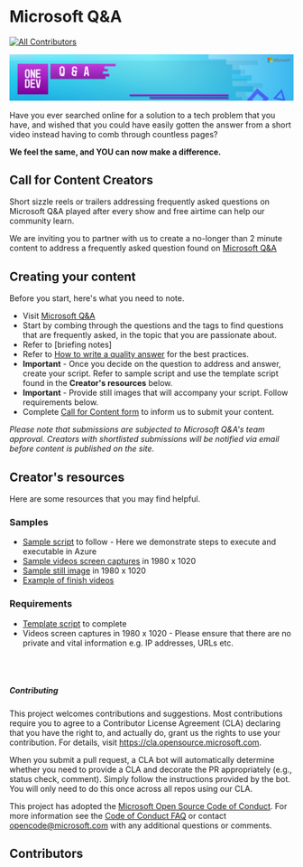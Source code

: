 # Microsoft Q&A

<!-- ALL-CONTRIBUTORS-BADGE:START - Do not remove or modify this section -->
[![All Contributors](https://img.shields.io/badge/all_contributors-13-orange.svg?style=flat-square)](#contributors)
<!-- ALL-CONTRIBUTORS-BADGE:END -->

![Microsoft Q&A banner](./media/web-banner-header.png)

Have you ever searched online for a solution to a tech problem that you have, and wished that you could have easily gotten the answer from a short video instead having to comb through countless pages?

<b> We feel the same, and YOU can now make a difference.</b>

## Call for Content Creators 

Short sizzle reels or trailers addressing frequently asked questions on Microsoft Q&A played after every show and free airtime can help our community learn.

We are inviting you to partner with us to create a no-longer than 2 minute content to address a frequently asked question found on [Microsoft Q&A](https://aka.ms/MicrosoftQuestionsandAnswers)

## Creating your content

Before you start, here's what you need to note. 
* Visit [Microsoft Q&A](https://aka.ms/MicrosoftQuestionsandAnswers)
* Start by combing through the questions and the tags to find questions that are frequently asked, in the topic that you are passionate about.
* Refer to [briefing notes]
* Refer to [How to write a quality answer](https://learn.microsoft.com/en-us/answers/support/quality-answer?utm_source=github) for the best practices.
* <b>Important</b> - Once you decide on the question to address and answer, create your script. Refer to sample script and use the template script found in the <b>Creator's resources</b> below.
* <b>Important</b> - Provide still images that will accompany your script. Follow requirements below.
* Complete [Call for Content form](https://forms.office.com/r/RMXR9TbVbe) to inform us to submit your content.
  
<i> Please note that submissions are subjected to Microsoft Q&A's team approval. Creators with shortlisted submissions will be notified via email before content is published on the site.</i>

## Creator's resources

Here are some resources that you may find helpful.

### Samples

* [Sample script](./asset/sample/questions-and-answers-sample.docx) to follow - Here we demonstrate steps to execute and executable in Azure
* [Sample videos screen captures](./asset/sample/Screen_only_1080_no-zoom.mp4) in 1980 x 1020
* [Sample still image](./sample/sample-azportal-kudupath.png) in 1980 x 1020
* [Example of finish videos](./asset/sample/QnA%20-%20Execute%20an%20Exe%20in%20Azure_final.mp4) 

### Requirements  

* [Template script](./asset/template/questions-and-answers-template.docx) to complete
* Videos screen captures in 1980 x 1020 - Please ensure that there are no private and vital information e.g. IP addresses, URLs etc.

<br></br>

##### Contributing

This project welcomes contributions and suggestions.  Most contributions require you to agree to a Contributor License Agreement (CLA) declaring that you have the right to, and actually do, grant us the rights to use your contribution. For details, visit https://cla.opensource.microsoft.com.

When you submit a pull request, a CLA bot will automatically determine whether you need to provide a CLA and decorate the PR appropriately (e.g., status check, comment). Simply follow the instructions provided by the bot. You will only need to do this once across all repos using our CLA.

This project has adopted the [Microsoft Open Source Code of Conduct](https://opensource.microsoft.com/codeofconduct/).
For more information see the [Code of Conduct FAQ](https://opensource.microsoft.com/codeofconduct/faq/) or contact [opencode@microsoft.com](mailto:opencode@microsoft.com) with any additional questions or comments.


## Contributors

<!-- ALL-CONTRIBUTORS-LIST:START - Do not remove or modify this section -->
<!-- prettier-ignore-start -->
<!-- markdownlint-disable -->

<!-- markdownlint-restore -->
<!-- prettier-ignore-end -->

<!-- ALL-CONTRIBUTORS-LIST:END -->